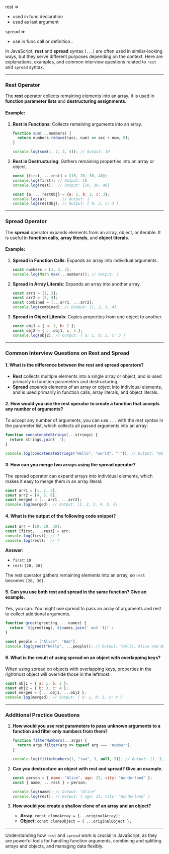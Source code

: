 
rest => 
* used in func declaration
* used as last argument


spread =>
* use in func call or definition.. 




In JavaScript, **rest** and **spread** syntax (`...`) are often used in similar-looking ways, but they serve different purposes depending on the context. Here are explanations, examples, and common interview questions related to `rest` and `spread` syntax.

---

### **Rest Operator**

The **rest** operator collects remaining elements into an array. It is used in **function parameter lists** and **destructuring assignments**.

#### **Example**:
1. **Rest in Functions**: Collects remaining arguments into an array.
   ```javascript
   function sum(...numbers) {
     return numbers.reduce((acc, num) => acc + num, 0);
   }
   
   console.log(sum(1, 2, 3, 4)); // Output: 10
   ```

2. **Rest in Destructuring**: Gathers remaining properties into an array or object.
   ```javascript
   const [first, ...rest] = [10, 20, 30, 40];
   console.log(first); // Output: 10
   console.log(rest);  // Output: [20, 30, 40]

   const {a, ...restObj} = {a: 1, b: 2, c: 3};
   console.log(a);       // Output: 1
   console.log(restObj); // Output: { b: 2, c: 3 }
   ```

---

### **Spread Operator**

The **spread** operator expands elements from an array, object, or iterable. It is useful in **function calls**, **array literals**, and **object literals**.

#### **Example**:
1. **Spread in Function Calls**: Expands an array into individual arguments.
   ```javascript
   const numbers = [1, 2, 3];
   console.log(Math.max(...numbers)); // Output: 3
   ```

2. **Spread in Array Literals**: Expands an array into another array.
   ```javascript
   const arr1 = [1, 2];
   const arr2 = [3, 4];
   const combined = [...arr1, ...arr2];
   console.log(combined); // Output: [1, 2, 3, 4]
   ```

3. **Spread in Object Literals**: Copies properties from one object to another.
   ```javascript
   const obj1 = { a: 1, b: 2 };
   const obj2 = { ...obj1, c: 3 };
   console.log(obj2); // Output: { a: 1, b: 2, c: 3 }
   ```

---

### **Common Interview Questions on Rest and Spread**

#### **1. What is the difference between the rest and spread operators?**

- **Rest** collects multiple elements into a single array or object, and is used primarily in function parameters and destructuring.
- **Spread** expands elements of an array or object into individual elements, and is used primarily in function calls, array literals, and object literals.

#### **2. How would you use the rest operator to create a function that accepts any number of arguments?**

To accept any number of arguments, you can use `...` with the rest syntax in the parameter list, which collects all passed arguments into an array:

   ```javascript
   function concatenateStrings(...strings) {
     return strings.join(' ');
   }

   console.log(concatenateStrings("Hello", "world", "!")); // Output: "Hello world !"
   ```

#### **3. How can you merge two arrays using the spread operator?**

The spread operator can expand arrays into individual elements, which makes it easy to merge them in an array literal:

   ```javascript
   const arr1 = [1, 2, 3];
   const arr2 = [4, 5, 6];
   const merged = [...arr1, ...arr2];
   console.log(merged); // Output: [1, 2, 3, 4, 5, 6]
   ```

#### **4. What is the output of the following code snippet?**

   ```javascript
   const arr = [10, 20, 30];
   const [first, ...rest] = arr;
   console.log(first); // ?
   console.log(rest);  // ?
   ```

**Answer**:
   - `first`: `10`
   - `rest`: `[20, 30]`
   
The rest operator gathers remaining elements into an array, so `rest` becomes `[20, 30]`.

#### **5. Can you use both rest and spread in the same function? Give an example.**

Yes, you can. You might use spread to pass an array of arguments and rest to collect additional arguments.

   ```javascript
   function greet(greeting, ...names) {
     return `${greeting}, ${names.join(' and ')}!`;
   }

   const people = ["Alice", "Bob"];
   console.log(greet("Hello", ...people)); // Output: "Hello, Alice and Bob!"
   ```

#### **6. What is the result of using spread on an object with overlapping keys?**

When using spread on objects with overlapping keys, properties in the rightmost object will override those in the leftmost.

   ```javascript
   const obj1 = { a: 1, b: 2 };
   const obj2 = { b: 3, c: 4 };
   const merged = { ...obj1, ...obj2 };
   console.log(merged); // Output: { a: 1, b: 3, c: 4 }
   ```

---

### **Additional Practice Questions**

1. **How would you use rest parameters to pass unknown arguments to a function and filter only numbers from them?**

   ```javascript
   function filterNumbers(...args) {
     return args.filter(arg => typeof arg === 'number');
   }

   console.log(filterNumbers(1, "two", 3, null, 5)); // Output: [1, 3, 5]
   ```

2. **Can you destructure an object with rest and spread? Give an example.**

   ```javascript
   const person = { name: "Alice", age: 25, city: "Wonderland" };
   const { name, ...rest } = person;
   
   console.log(name); // Output: "Alice"
   console.log(rest); // Output: { age: 25, city: "Wonderland" }
   ```

3. **How would you create a shallow clone of an array and an object?**

   - **Array**: `const cloneArray = [...originalArray];`
   - **Object**: `const cloneObject = { ...originalObject };`

---

Understanding how `rest` and `spread` work is crucial in JavaScript, as they are powerful tools for handling function arguments, combining and splitting arrays and objects, and managing data flexibly.


